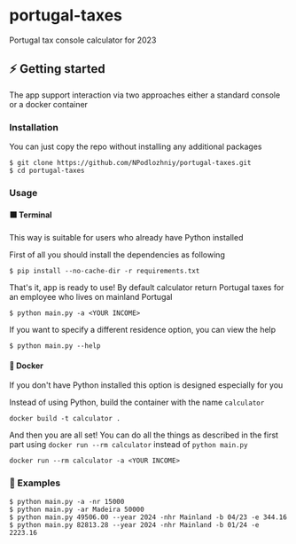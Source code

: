 # portugal-taxes
Portugal tax console calculator for 2023

## :zap: Getting started

The app support interaction via two approaches either a standard console or a docker container

### Installation

You can just copy the repo without installing any additional packages

```
$ git clone https://github.com/NPodlozhniy/portugal-taxes.git
$ cd portugal-taxes
```

### Usage

#### :black_large_square: Terminal

This way is suitable for users who already have Python installed

First of all you should install the dependencies as following
```
$ pip install --no-cache-dir -r requirements.txt
```
That's it, app is ready to use! By default calculator return Portugal taxes for an employee who lives on mainland Portugal
```
$ python main.py -a <YOUR INCOME>
```

If you want to specify a different residence option, you can view the help
```
$ python main.py --help
```

#### :whale: Docker

If you don't have Python installed this option is designed especially for you

Instead of using Python, build the container with the name `calculator`
```
docker build -t calculator .
```
And then you are all set! You can do all the things as described in the first part using `docker run --rm calculator` instead of `python main.py`
```
docker run --rm calculator -a <YOUR INCOME>
```

### :beers: Examples
```
$ python main.py -a -nr 15000
$ python main.py -ar Madeira 50000
$ python main.py 49506.00 --year 2024 -nhr Mainland -b 04/23 -e 344.16
$ python main.py 82813.28 --year 2024 -nhr Mainland -b 01/24 -e 2223.16
```
